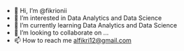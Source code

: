 - 👋 Hi, I’m @fikrionii
- 👀 I’m interested in Data Analytics and Data Science
- 🌱 I’m currently learning Data Analytics and Data Science
- 💞️ I’m looking to collaborate on ...
- 📫 How to reach me alfikri12@gmail.com

<!---
fikrionii/fikrionii is a ✨ special ✨ repository because its `README.md` (this file) appears on your GitHub profile.
You can click the Preview link to take a look at your changes.
--->
